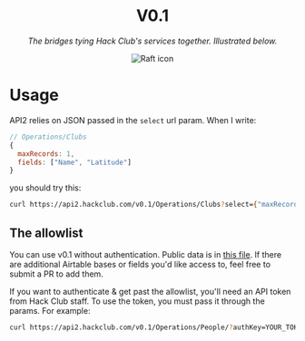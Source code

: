 <h1 align="center">V0.1</h1>
<p align="center"><i>The bridges tying Hack Club's services together. Illustrated below.</i></p>
<p align="center"><img alt="Raft icon" src="https://cloud-eucd9va98-hack-club-bot.vercel.app/0VLgOTmO.png"></a>

# Usage

API2 relies on JSON passed in the `select` url param. When I write:

```js
// Operations/Clubs
{
  maxRecords: 1,
  fields: ["Name", "Latitude"]
}
```

you should try this:

```sh
curl https://api2.hackclub.com/v0.1/Operations/Clubs?select={"maxRecords":1,"fields":["Name","Latitude"]}
```

## The allowlist

You can use v0.1 without authentication. Public data is in [this file](./airtable-info.yml). If there are additional Airtable bases or fields you'd like access to, feel free to submit a PR to add them.

If you want to authenticate & get past the allowlist, you'll need an API token from Hack Club staff. To use the token, you must pass it through the params. For example:

```sh
curl https://api2.hackclub.com/v0.1/Operations/People/?authKey=YOUR_TOKEN&select={"maxRecords":1}
```

